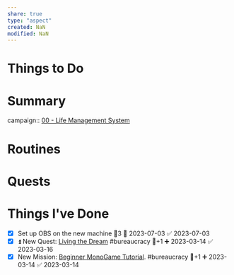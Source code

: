 ```yaml
---
share: true
type: "aspect"
created: NaN 
modified: NaN
---
```


# Things to Do

# Summary
campaign:: [00 - Life Management System](../../00%20-%20Life%20Management%20System/00%20-%20Life%20Management%20System.md)

# Routines

# Quests

# Things I've Done
- [x] Set up OBS on the new machine 🥄3 🛫 2023-07-03 ✅ 2023-07-03
- [x] ⏫ New Quest: [Living the Dream](./Living%20the%20Dream.md) #bureaucracy 🥄+1 ➕ 2023-03-14 ✅ 2023-03-16
- [x] New Mission: [Beginner MonoGame Tutorial](./Beginner%20MonoGame%20Tutorial.md). #bureaucracy 🥄+1 ➕ 2023-03-14 ✅ 2023-03-14